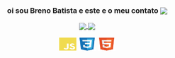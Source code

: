 <div>
  <h3 align="center">oi sou Breno Batista e este e o meu contato
    <a href="https://www.linkedin.com/in/brenobatistadevs/" rel="nofollow">
      <img align="center" src="https://camo.githubusercontent.com/c00f87aeebbec37f3ee0857cc4c20b21fefde8a96caf4744383ebfe44a47fe3f/68747470733a2f2f696d672e736869656c64732e696f2f62616467652f2d4c696e6b6564496e2d2532333030373742353f7374796c653d666f722d7468652d6261646765266c6f676f3d6c696e6b6564696e266c6f676f436f6c6f723d7768697465" data-canonical-src="https://img.shields.io/badge/-LinkedIn-%230077B5?style=for-the-badge&amp;logo=linkedin&amp;logoColor=white" style="max-width: 100%;" />
    </a>
  </h3>
</div>

<div align="center">
  <a href="https://github.com/brenoob/github-readme-stats">  
    <img align="center" src="https://github-readme-stats.vercel.app/api?username=brenoob&show_icons=true&theme=tokyonight" height="200px" />
  </a>
  <a href="https://github.com/brenoob/github-readme-stats">
    <img align="center" src="https://github-readme-stats.vercel.app/api/top-langs/?username=brenoob&show_icons=true&theme=tokyonight&layout=compact" height="200px"/>
  </a>
</div>
<div align="center">
  </br>

  <img alt="breno-Js" height="30" width="40" src="https://raw.githubusercontent.com/devicons/devicon/master/icons/javascript/javascript-plain.svg" target="_blank" style="max-width: 100%;"/>
    
  <img alt="breno-CSS" height="30" width="40" src="https://raw.githubusercontent.com/devicons/devicon/master/icons/css3/css3-original.svg" target="_blank" style="max-width: 100%;"/>

  <img alt="breno-HTML" height="30" width="40" src="https://raw.githubusercontent.com/devicons/devicon/master/icons/html5/html5-original.svg" target="_blank" style="max-width: 100%;"/>
  </br>
</div>
  
<!---
brenoob/brenoob is a ✨ special ✨ repository because its `README.md` (this file) appears on your GitHub profile.
You can click the Preview link to take a look at your changes.
--->
  
